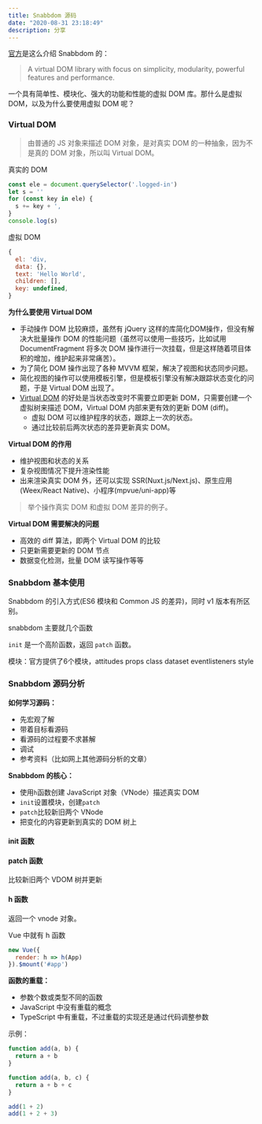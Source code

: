 ```yaml
---
title: Snabbdom 源码
date: "2020-08-31 23:18:49"
description: 分享
---
```


[官方](https://github.com/snabbdom/snabbdom)是这么介绍 Snabbdom 的：
> A virtual DOM library with focus on simplicity, modularity, powerful features and performance.

一个具有简单性、模块化、强大的功能和性能的虚拟 DOM 库。那什么是虚拟 DOM，以及为什么要使用虚拟 DOM 呢？

### Virtual DOM

> 由普通的 JS 对象来描述 DOM 对象，是对真实 DOM 的一种抽象，因为不是真的 DOM 对象，所以叫 Virtual DOM。

真实的 DOM
```js
const ele = document.querySelector('.logged-in')
let s = ''
for (const key in ele) {
  s += key + ',
}
console.log(s)
```
虚拟 DOM
```js
{
  el: 'div,
  data: {},
  text: 'Hello World',
  children: [],
  key: undefined,
}
```

**为什么要使用 Virtual DOM**

- 手动操作 DOM 比较麻烦，虽然有 jQuery 这样的库简化DOM操作，但没有解决大批量操作 DOM 的性能问题（虽然可以使用一些技巧，比如试用 DocumentFragment 将多次 DOM 操作进行一次挂载，但是这样随着项目体积的增加，维护起来非常痛苦）。
- 为了简化 DOM 操作出现了各种 MVVM 框架，解决了视图和状态同步问题。
- 简化视图的操作可以使用模板引擎，但是模板引擎没有解决跟踪状态变化的问题，于是 Virtual DOM 出现了。
- [Virtual DOM](https://github.com/Matt-Esch/virtual-dom) 的好处是当状态改变时不需要立即更新 DOM，只需要创建一个虚拟树来描述 DOM，Virtual DOM 内部来更有效的更新 DOM (diff)。
  - 虚拟 DOM 可以维护程序的状态，跟踪上一次的状态。
  - 通过比较前后两次状态的差异更新真实 DOM。

**Virtual DOM 的作用**

- 维护视图和状态的关系
- 复杂视图情况下提升渲染性能
- 出来渲染真实 DOM 外，还可以实现 SSR(Nuxt.js/Next.js)、原生应用(Weex/React Native)、小程序(mpvue/uni-app)等

> 举个操作真实 DOM 和虚拟 DOM 差异的例子。

**Virtual DOM 需要解决的问题**

- 高效的 diff 算法，即两个 Virtual DOM 的比较
- 只更新需要更新的 DOM 节点
- 数据变化检测，批量 DOM 读写操作等等

### Snabbdom 基本使用

Snabbdom 的引入方式(ES6 模块和 Common JS 的差异)，同时 v1 版本有所区别。

snabbdom 主要就几个函数

`init` 是一个高阶函数，返回 `patch` 函数。

模块：官方提供了6个模块，attitudes props class dataset eventlisteners style

### Snabbdom 源码分析

**如何学习源码：**

- 先宏观了解
- 带着目标看源码
- 看源码的过程要不求甚解
- 调试
- 参考资料（比如网上其他源码分析的文章）

**Snabbdom 的核心：**

- 使用`h`函数创建 JavaScript 对象（VNode）描述真实 DOM
- `init`设置模块，创建`patch`
- `patch`比较新旧两个 VNode
- 把变化的内容更新到真实的 DOM 树上

#### init 函数

#### patch 函数

比较新旧两个 VDOM 树并更新

#### h 函数

返回一个 vnode 对象。

Vue 中就有 h 函数
```js
new Vue({
  render: h => h(App)
}).$mount('#app')
```

**函数的重载：** 
- 参数个数或类型不同的函数
- JavaScript 中没有重载的概念
- TypeScript 中有重载，不过重载的实现还是通过代码调整参数

示例：
```js
function add(a, b) {
  return a + b
}

function add(a, b, c) {
  return a + b + c
}

add(1 + 2)
add(1 + 2 + 3)

```